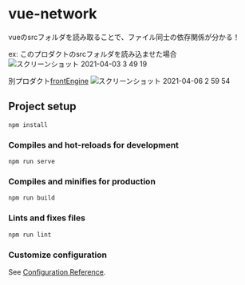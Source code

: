 # vue-network
vueのsrcフォルダを読み取ることで、ファイル同士の依存関係が分かる！

ex:
このプロダクトのsrcフォルダを読み込ませた場合
![スクリーンショット 2021-04-03 3 49 19](https://user-images.githubusercontent.com/63019386/113445094-27159900-9430-11eb-889e-aaf21bc406af.png)

別プロダクト[frontEngine](https://github.com/jphacks/B_2004)
![スクリーンショット 2021-04-06 2 59 54](https://user-images.githubusercontent.com/63019386/113607742-89ff6e00-9684-11eb-8059-eae0ffe266c3.png)

## Project setup
```
npm install
```

### Compiles and hot-reloads for development
```
npm run serve
```

### Compiles and minifies for production
```
npm run build
```

### Lints and fixes files
```
npm run lint
```

### Customize configuration
See [Configuration Reference](https://cli.vuejs.org/config/).
